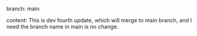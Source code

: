 branch: main

content: This is dev fourth update, which will merge to main branch, and I need the branch name in main is no change.